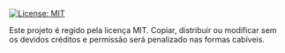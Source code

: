  [![License: MIT](https://img.shields.io/badge/License-MIT-yellow.svg)](https://opensource.org/licenses/MIT)
 
 Este projeto é regido pela licença MIT. Copiar, distribuir ou modificar sem os devidos créditos e permissão será penalizado nas formas cabíveis.
 
